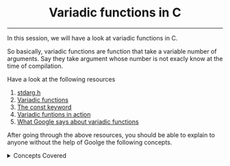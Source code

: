 <h1 align="center">Variadic functions in C</h1>
<hr/>

In this session, we will have a look at variadic functions in C.

So basically, variadic functions are function that take a variable number of arguments. Say they take argument whose number is not exacly know at the time of compilation. 


Have a look at the following resources 

1. [stdarg.h](https://en.wikipedia.org/wiki/Stdarg.h)
2. [Variadic functions](https://www.gnu.org/software/libc/manual/html_node/Variadic-Functions.html)
3. [The const keyword](https://www.youtube.com/watch?v=1W4oyuOdXv8)
4. [Variadic funtions in action](https://www.geeksforgeeks.org/variadic-functions-in-c/)
5. [What Google says about variadic functions](https://www.google.com/search?q=variadic+functions+in+c)


After going through the above resources, you should be able to explain to anyone without the help of Goolge the following concepts.

<details>
<summary>Concepts Covered</summary>
<li>What are variadic functions</li>
<li>How to use <code>va_start</code>, <code>va_arg</code>and <code>va_end</code> macros</li>
</details>